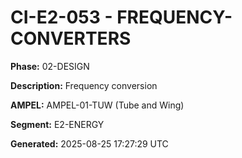 # CI-E2-053 - FREQUENCY-CONVERTERS

**Phase:** 02-DESIGN

**Description:** Frequency conversion

**AMPEL:** AMPEL-01-TUW (Tube and Wing)

**Segment:** E2-ENERGY

**Generated:** 2025-08-25 17:27:29 UTC
